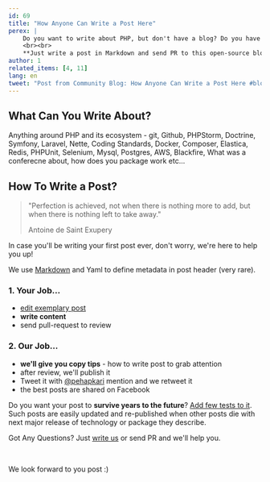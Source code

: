 ```yaml
---
id: 69
title: "How Anyone Can Write a Post Here"
perex: |
    Do you want to write about PHP, but don't have a blog? Do you have some ideas you'd like to share, but don't have time and know-how to spread them over social networks? Do you want to share your ideas to hunders of listening programmers?
    <br><br>
    **Just write a post in Markdown and send PR to this open-source blog.**
author: 1
related_items: [4, 11]
lang: en
tweet: "Post from Community Blog: How Anyone Can Write a Post Here #blogging #open"
---
```


## What Can You Write About?

Anything around PHP and its ecosystem - git, Github, PHPStorm, Doctrine, Symfony, Laravel, Nette, Coding Standards, Docker, Composer, Elastica, Redis, PHPUnit, Selenium, Mysql, Postgres, AWS, Blackfire, What was a conferecne about, how does you package work etc...

## How To Write a Post?

<blockquote class="blockquote mb-5 mt-5 text-center">
    <p>"Perfection is achieved, not when there is nothing more to add, but when there is nothing left to take away."</p>
    <p class="blockquote-footer">Antoine de Saint Exupery</p>
</blockquote>

In case you'll be writing your first post ever, don't worry, we're here to help you up!

We use [Markdown](https://guides.github.com/features/mastering-markdown/#examples) and Yaml to define metadata in post header (very rare).

### 1. Your Job...

- [edit exemplary post](https://github.com/pehapkari/pehapkari.cz/edit/master/statie/source/_posts/2019/2019-12-31-new-post.md)
- **write content**
- send pull-request to review

### 2. Our Job...

- **we'll give you copy tips** - how to write post to grab attention
- after review, we'll publish it
- Tweet it with [@pehapkari](https://twitter.com/pehapkari) mention and we retweet it
- the best posts are shared on Facebook


Do you want your post to **survive years to the future**? [Add few tests to it](/blog/2017/01/12/why-articles-with-code-examples-should-be-CI-tested/). Such posts are easily updated and re-published when other posts die with next major release of technology or package they describe.

Got Any Questions? Just [write us](mailto:tomas@pehpkari.cz) or send PR and we'll help you.

<br>

We look forward to you post :)
